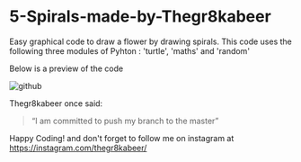 # 5-Spirals-made-by-Thegr8kabeer
Easy graphical code to draw a flower by drawing spirals.
This code uses the following three modules of Pyhton : 'turtle', 'maths' and 'random'

Below is a preview of the code

![github](https://user-images.githubusercontent.com/64730390/86204754-b16b5c80-bb81-11ea-92b8-4e8e8c3a7acf.gif)


Thegr8kabeer once said:
>“I am committed to push my branch to the master”

Happy Coding! and don't forget to follow me on instagram at https://instagram.com/thegr8kabeer/

